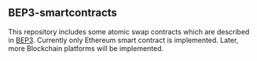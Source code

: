 ## BEP3-smartcontracts

This repository includes some atomic swap contracts which are described in [BEP3](https://github.com/binance-chain/BEPs/pull/30). Currently only Ethereum smart contract is implemented. Later, more Blockchain platforms will be implemented.